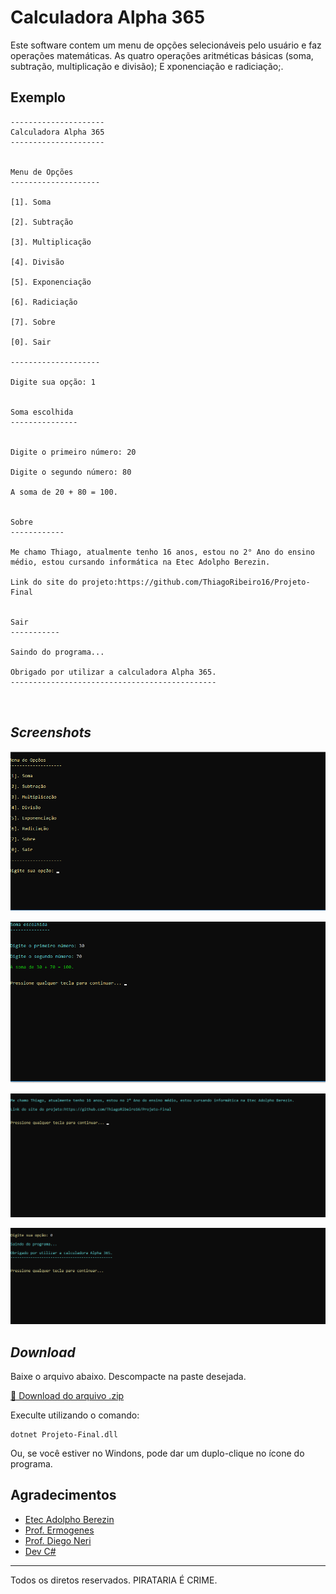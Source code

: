 # Calculadora Alpha 365
Este software contem um menu de opções selecionáveis pelo usuário e faz operações matemáticas. As quatro operações aritméticas básicas (soma, subtração, multiplicação e divisão);
E   xponenciação e radiciação;. 


## Exemplo

```
---------------------
Calculadora Alpha 365
---------------------


Menu de Opções
--------------------

[1]. Soma 

[2]. Subtração 

[3]. Multiplicação 

[4]. Divisão 

[5]. Exponenciação 

[6]. Radiciação 

[7]. Sobre 

[0]. Sair 

--------------------

Digite sua opção: 1


Soma escolhida
---------------


Digite o primeiro número: 20

Digite o segundo número: 80

A soma de 20 + 80 = 100.


Sobre
------------

Me chamo Thiago, atualmente tenho 16 anos, estou no 2° Ano do ensino médio, estou cursando informática na Etec Adolpho Berezin.
 
Link do site do projeto:https://github.com/ThiagoRibeiro16/Projeto-Final


Sair
-----------

Saindo do programa...

Obrigado por utilizar a calculadora Alpha 365.
----------------------------------------------



```

## _Screenshots_

![Tela do Menu](telamenu.png)


![Tela ex operação](telasoma.png)

![Tela Sobre](sobre.png)

![Tela Sair](sair.png)




## _Download_

Baixe o arquivo abaixo. Descompacte na paste desejada.

[🔽 Download do arquivo .zip](dist/CalculadoraAlpha.zip)

Execulte utilizando o comando:

```
dotnet Projeto-Final.dll
```

Ou, se você estiver no Windons, pode dar um duplo-clique no ícone do programa.

## Agradecimentos 

- [Etec Adolpho Berezin](http://eteab.com.br/cms/)
- [Prof. Ermogenes](https://github.com/ermogenes) 
- [Prof. Diego Neri](https://github.com/diegoneri)
- [Dev C#](https://github.com/ThiagoRibeiro16/Projeto-Final)

---

Todos os diretos reservados. PIRATARIA É CRIME.